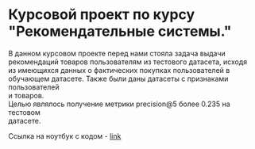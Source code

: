 # Курсовой проект по курсу "Рекомендательные системы."  
В данном курсовом проекте перед нами стояла задача выдачи  
рекомендаций товаров пользователям из тестового датасета, исходя  
из имеющихся данных о фактических покупках пользователей в  
обучающем датасете. Также были даны датасеты с признаками пользователей  
и товаров.  
Целью являлось получение метрики precision@5 более 0.235 на тестовом  
датасете.  
  
Ссылка на ноутбук с кодом - [link](Lesson_8_task.ipynb)
